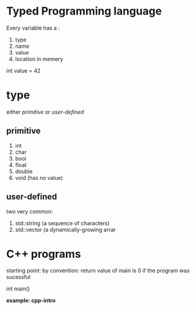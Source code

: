 # Typed Programming language
Every variable has a :
1. type
2. name
3. value
4. location in memery

int value = 42

# type
either *primitive* or *user-defined*
## primitive
1. int 
2. char 
3. bool 
4. float 
5. double 
6. void (has no value)
## user-defined
two very common: 
1. std::string (a sequence of characters)
2. std::vector (a dynamically-growing arrar

# C++ programs
starting point:
by convention: return value of main is 0 if the program was sucessful

int main()

**example: cpp-intro**
